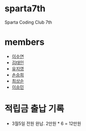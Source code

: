 # sparta7th
Sparta Coding Club 7th

# members
* [이수연](https://github.com/moondust46)
* [김태인](https://github.com/kti0940)
* [유지영](https://github.com/jryo0804)
* [손승희](https://github.com/sonseunghee)
* [최상순](https://github.com/soooon95)
* [이승민](https://github.com/wiily512824)

# 적립금 출납 기록
* 3월5일 전원 완납. 2만원 * 6 = 12만원 

